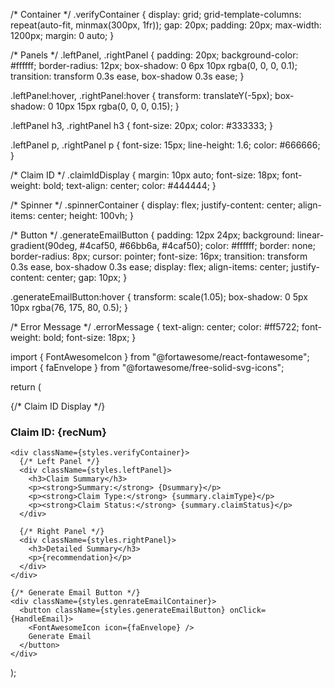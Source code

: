 /* Container */
.verifyContainer {
  display: grid;
  grid-template-columns: repeat(auto-fit, minmax(300px, 1fr));
  gap: 20px;
  padding: 20px;
  max-width: 1200px;
  margin: 0 auto;
}

/* Panels */
.leftPanel,
.rightPanel {
  padding: 20px;
  background-color: #ffffff;
  border-radius: 12px;
  box-shadow: 0 6px 10px rgba(0, 0, 0, 0.1);
  transition: transform 0.3s ease, box-shadow 0.3s ease;
}

.leftPanel:hover,
.rightPanel:hover {
  transform: translateY(-5px);
  box-shadow: 0 10px 15px rgba(0, 0, 0, 0.15);
}

.leftPanel h3,
.rightPanel h3 {
  font-size: 20px;
  color: #333333;
}

.leftPanel p,
.rightPanel p {
  font-size: 15px;
  line-height: 1.6;
  color: #666666;
}

/* Claim ID */
.claimIdDisplay {
  margin: 10px auto;
  font-size: 18px;
  font-weight: bold;
  text-align: center;
  color: #444444;
}

/* Spinner */
.spinnerContainer {
  display: flex;
  justify-content: center;
  align-items: center;
  height: 100vh;
}

/* Button */
.generateEmailButton {
  padding: 12px 24px;
  background: linear-gradient(90deg, #4caf50, #66bb6a, #4caf50);
  color: #ffffff;
  border: none;
  border-radius: 8px;
  cursor: pointer;
  font-size: 16px;
  transition: transform 0.3s ease, box-shadow 0.3s ease;
  display: flex;
  align-items: center;
  justify-content: center;
  gap: 10px;
}

.generateEmailButton:hover {
  transform: scale(1.05);
  box-shadow: 0 5px 10px rgba(76, 175, 80, 0.5);
}

/* Error Message */
.errorMessage {
  text-align: center;
  color: #ff5722;
  font-weight: bold;
  font-size: 18px;
}




import { FontAwesomeIcon } from "@fortawesome/react-fontawesome";
import { faEnvelope } from "@fortawesome/free-solid-svg-icons";

return (
  <div>
    {/* Claim ID Display */}
    <div className={styles.claimIdDisplay}>
      <h3>Claim ID: {recNum}</h3>
    </div>

    <div className={styles.verifyContainer}>
      {/* Left Panel */}
      <div className={styles.leftPanel}>
        <h3>Claim Summary</h3>
        <p><strong>Summary:</strong> {Dsummary}</p>
        <p><strong>Claim Type:</strong> {summary.claimType}</p>
        <p><strong>Claim Status:</strong> {summary.claimStatus}</p>
      </div>

      {/* Right Panel */}
      <div className={styles.rightPanel}>
        <h3>Detailed Summary</h3>
        <p>{recommendation}</p>
      </div>
    </div>

    {/* Generate Email Button */}
    <div className={styles.genrateEmailContainer}>
      <button className={styles.generateEmailButton} onClick={HandleEmail}>
        <FontAwesomeIcon icon={faEnvelope} />
        Generate Email
      </button>
    </div>
  </div>
);
